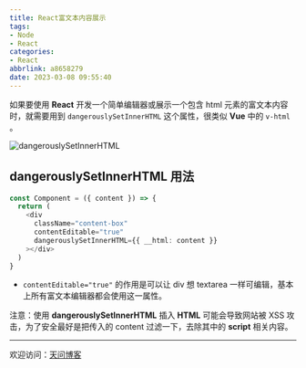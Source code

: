 ```yaml
---
title: React富文本内容展示
tags:
- Node
- React
categories:
- React
abbrlink: a8658279
date: 2023-03-08 09:55:40
---
```


如果要使用 **React** 开发一个简单编辑器或展示一个包含 html 元素的富文本内容时，就需要用到 `dangerouslySetInnerHTML` 这个属性，很类似 **Vue** 中的 `v-html` 。 

![dangerouslySetInnerHTML](https://tiven.cn/static/img/img-react-01-awodTve6vGeownJ6xi27U.jpg)

[//]: # (<!-- more -->)

## dangerouslySetInnerHTML 用法

```typescript jsx
const Component = ({ content }) => {
  return (
    <div
      className="content-box"
      contentEditable="true"
      dangerouslySetInnerHTML={{ __html: content }}
    ></div>
  )
}
```

* `contentEditable="true"` 的作用是可以让 div 想 textarea 一样可编辑，基本上所有富文本编辑器都会使用这一属性。

注意：使用 **dangerouslySetInnerHTML** 插入 **HTML** 可能会导致网站被 XSS 攻击，为了安全最好是把传入的 content 过滤一下，去除其中的 **script** 相关内容。


---

欢迎访问：[天问博客](https://tiven.cn/p/a8658279/ "天问博客-专注于大前端技术")

